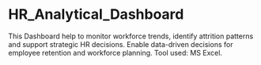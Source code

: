 # HR_Analytical_Dashboard
This Dashboard help to monitor workforce trends, identify attrition patterns and support strategic HR decisions. Enable data-driven decisions for employee retention and workforce planning. Tool used: MS Excel. 
